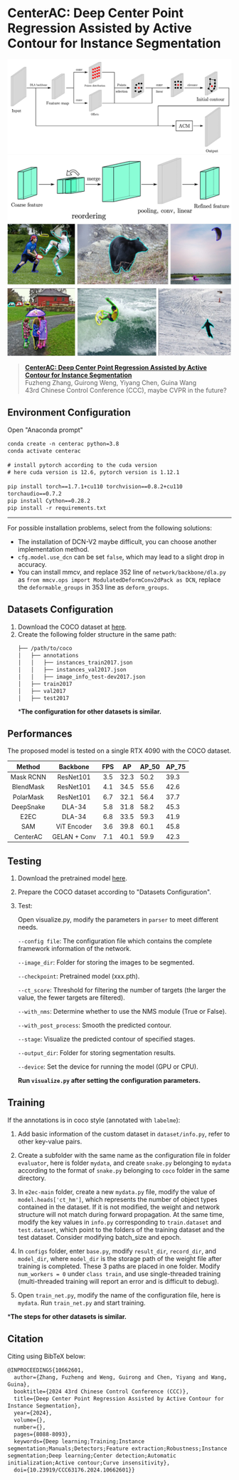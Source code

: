 # CenterAC: Deep Center Point Regression Assisted by Active Contour for Instance Segmentation

![network_frame](network_frame.jpg)
![MLP_new](hybrid_evolve.jpg)
![segmentation_results](segmentation_results.jpg)

> [**CenterAC: Deep Center Point Regression Assisted by Active Contour for Instance Segmentation**](https://ieeexplore.ieee.org/abstract/document/10662601)  
> Fuzheng Zhang, Guirong Weng, Yiyang Chen, Guina Wang  
> 43rd Chinese Control Conference (CCC), maybe CVPR in the future?

## Environment Configuration

Open "Anaconda prompt"
```
conda create -n centerac python=3.8
conda activate centerac

# install pytorch according to the cuda version
# here cuda version is 12.6, pytorch version is 1.12.1

pip install torch==1.7.1+cu110 torchvision==0.8.2+cu110 torchaudio==0.7.2
pip install Cython==0.28.2
pip install -r requirements.txt
```
---
For possible installation problems, select from the following solutions:

- The installation of DCN-V2 maybe difficult, you can choose another implementation method.
- `cfg.model.use_dcn` can be set `false`, which may lead to a slight drop in accuracy.
- You can install mmcv, and replace 352 line of `network/backbone/dla.py` as `from mmcv.ops import ModulatedDeformConv2dPack as DCN`, replace the `deformable_groups` in 353 line as `deform_groups`.

## Datasets Configuration

1. Download the COCO dataset at [here](https://cocodataset.org/#download).
2. Create the following folder structure in the same path:
   ```
   ├── /path/to/coco
   │   ├── annotations
   │   │   ├── instances_train2017.json
   │   │   ├── instances_val2017.json
   │   │   ├── image_info_test-dev2017.json
   │   ├── train2017
   │   ├── val2017
   │   ├── test2017
   ```
   ***The configuration for other datasets is similar.**

## Performances

The proposed model is tested on a single RTX 4090 with the COCO dataset.

|  Method   |   Backbone   | FPS |  AP  | AP_50 | AP_75 |
|:---------:|:------------:|:---:|:----:|-------|-------|
| Mask RCNN |  ResNet101   | 3.5 | 32.3 | 50.2  | 39.3  |
| BlendMask |  ResNet101   | 4.1 | 34.5 | 55.6  | 42.6  |
| PolarMask |  ResNet101   | 6.7 | 32.1 | 56.4  | 37.7  |
| DeepSnake |    DLA-34    | 5.8 | 31.8 | 58.2  | 45.3  |
|   E2EC    |    DLA-34    | 6.8 | 33.5 | 59.3  | 41.9  |
|    SAM    | ViT Encoder  | 3.6 | 39.8 | 60.1  | 45.8  |
| CenterAC  | GELAN + Conv | 7.1 | 40.1 | 59.9  | 42.3  |

## Testing

1. Download the pretrained model [here](http://gpcv.whu.edu.cn/member/ZhangTao/model.zip).

2. Prepare the COCO dataset according to "Datasets Configuration".

3. Test:
   
   Open visualize.py, modify the parameters in `parser` to meet different needs.

   `--config file`: The configuration file which contains the complete framework information of the network.

   `--image_dir`: Folder for storing the images to be segmented.

   `--checkpoint`: Pretrained model (xxx.pth).

   `--ct_score`: Threshold for filtering the number of targets (the larger the value, the fewer targets are filtered).

   `--with_nms`: Determine whether to use the NMS module (True or False).

   `--with_post_process`: Smooth the predicted contour.

   `--stage`: Visualize the predicted contour of specified stages.

   `--output_dir`: Folder for storing segmentation results.

   `--device`: Set the device for running the model (GPU or CPU).

   **Run `visualize.py` after setting the configuration parameters.**

## Training

If the annotations is in coco style (annotated with `labelme`):

1. Add basic information of the custom dataset in `dataset/info.py`, refer to other key-value pairs.

2. Create a subfolder with the same name as the configuration file in folder `evaluator`, here is folder `mydata`, and create `snake.py` belonging to `mydata` according to the format of `snake.py` belonging to `coco` folder in the same directory.

3. In `e2ec-main` folder, create a new `mydata.py` file, modify the value of `model.heads['ct_hm']`, which represents the number of object types contained in the dataset. If it is not modified, the weight and network structure will not match during forward propagation. At the same time, modify the key values in `info.py` corresponding to `train.dataset` and `test.dataset`, which point to the folders of the training dataset and the test dataset. Consider modifying batch_size and epoch.

4. In `configs` folder, enter `base.py`, modify `result_dir`, `record_dir`, and `model_dir`, where `model_dir` is the storage path of the weight file after training is completed. These 3 paths are placed in one folder. Modify `num_workers = 0` under `class train`, and use single-threaded training (multi-threaded training will report an error and is difficult to debug).

5. Open `train_net.py`, modify the name of the configuration file, here is `mydata`. Run `train_net.py` and start training.

***The steps for other datasets is similar.**

## Citation

Citing using BibTeX below:

```
@INPROCEEDINGS{10662601,
  author={Zhang, Fuzheng and Weng, Guirong and Chen, Yiyang and Wang, Guina},
  booktitle={2024 43rd Chinese Control Conference (CCC)}, 
  title={Deep Center Point Regression Assisted by Active Contour for Instance Segmentation}, 
  year={2024},
  volume={},
  number={},
  pages={8088-8093},
  keywords={Deep learning;Training;Instance segmentation;Manuals;Detectors;Feature extraction;Robustness;Instance segmentation;Deep learning;Center detection;Automatic initialization;Active contour;Curve insensitivity},
  doi={10.23919/CCC63176.2024.10662601}}
```
